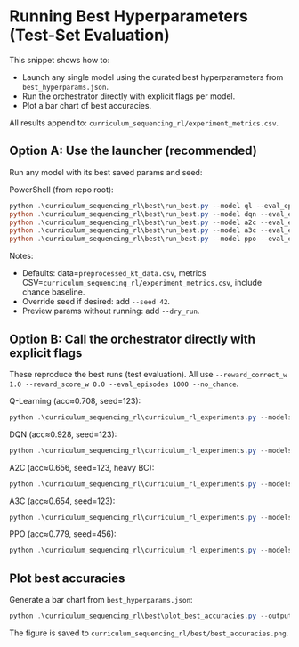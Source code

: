 # Running Best Hyperparameters (Test-Set Evaluation)

This snippet shows how to:
- Launch any single model using the curated best hyperparameters from `best_hyperparams.json`.
- Run the orchestrator directly with explicit flags per model.
- Plot a bar chart of best accuracies.

All results append to: `curriculum_sequencing_rl/experiment_metrics.csv`.

## Option A: Use the launcher (recommended)

Run any model with its best saved params and seed:

PowerShell (from repo root):

```powershell
python .\curriculum_sequencing_rl\best\run_best.py --model ql --eval_episodes 1000
python .\curriculum_sequencing_rl\best\run_best.py --model dqn --eval_episodes 1000
python .\curriculum_sequencing_rl\best\run_best.py --model a2c --eval_episodes 1000
python .\curriculum_sequencing_rl\best\run_best.py --model a3c --eval_episodes 1000
python .\curriculum_sequencing_rl\best\run_best.py --model ppo --eval_episodes 1000
```

Notes:
- Defaults: data=`preprocessed_kt_data.csv`, metrics CSV=`curriculum_sequencing_rl/experiment_metrics.csv`, include chance baseline.
- Override seed if desired: add `--seed 42`.
- Preview params without running: add `--dry_run`.

## Option B: Call the orchestrator directly with explicit flags

These reproduce the best runs (test evaluation). All use `--reward_correct_w 1.0 --reward_score_w 0.0 --eval_episodes 1000 --no_chance`.

Q-Learning (acc≈0.708, seed=123):
```powershell
python .\curriculum_sequencing_rl\curriculum_rl_experiments.py --models ql --ql_epochs 120 --ql_alpha 0.7 --ql_gamma 0.995 --ql_eps_start 0.6 --ql_eps_end 0.0 --ql_eps_decay_epochs 20 --ql_val_episodes 300 --reward_correct_w 1.0 --reward_score_w 0.0 --eval_episodes 1000 --metrics_csv ".\curriculum_sequencing_rl\experiment_metrics.csv" --seed 123 --no_chance
```

DQN (acc≈0.928, seed=123):
```powershell
python .\curriculum_sequencing_rl\curriculum_rl_experiments.py --models dqn --dqn_episodes 400 --dqn_lr 2e-4 --dqn_gamma 0.997 --dqn_batch_size 512 --dqn_buffer_size 120000 --dqn_hidden_dim 512 --dqn_eps_start 1.0 --dqn_eps_end 0.01 --dqn_eps_decay_steps 20000 --dqn_target_tau 0.01 --dqn_target_update_interval 1 --dqn_val_episodes 300 --reward_correct_w 1.0 --reward_score_w 0.0 --eval_episodes 1000 --metrics_csv ".\curriculum_sequencing_rl\experiment_metrics.csv" --seed 123 --no_chance
```

A2C (acc≈0.656, seed=123, heavy BC):
```powershell
python .\curriculum_sequencing_rl\curriculum_rl_experiments.py --models a2c --a2c_episodes 400 --a2c_lr 3e-4 --a2c_entropy 0.02 --a2c_value_coef 0.5 --a2c_bc_warmup 8 --a2c_bc_weight 2.0 --a2c_batch_episodes 8 --reward_correct_w 1.0 --reward_score_w 0.0 --eval_episodes 1000 --metrics_csv ".\curriculum_sequencing_rl\experiment_metrics.csv" --seed 123 --no_chance
```

A3C (acc≈0.654, seed=123):
```powershell
python .\curriculum_sequencing_rl\curriculum_rl_experiments.py --models a3c --a3c_episodes 400 --a3c_lr 3e-4 --a3c_entropy 0.02 --a3c_value_coef 0.5 --a3c_gae_lambda 0.95 --a3c_bc_warmup 8 --a3c_bc_weight 2.0 --a3c_rollouts 8 --reward_correct_w 1.0 --reward_score_w 0.0 --eval_episodes 1000 --metrics_csv ".\curriculum_sequencing_rl\experiment_metrics.csv" --seed 123 --no_chance
```

PPO (acc≈0.779, seed=456):
```powershell
python .\curriculum_sequencing_rl\curriculum_rl_experiments.py --models ppo --ppo_episodes 400 --ppo_lr 3e-4 --ppo_epochs 8 --ppo_batch_episodes 16 --ppo_minibatch_size 1024 --ppo_entropy 0.02 --ppo_value_coef 0.5 --ppo_gae_lambda 0.95 --ppo_bc_warmup 8 --ppo_bc_weight 2.0 --reward_correct_w 1.0 --reward_score_w 0.0 --eval_episodes 1000 --metrics_csv ".\curriculum_sequencing_rl\experiment_metrics.csv" --seed 456 --no_chance
```

## Plot best accuracies

Generate a bar chart from `best_hyperparams.json`:
```powershell
python .\curriculum_sequencing_rl\best\plot_best_accuracies.py --output .\curriculum_sequencing_rl\best\best_accuracies.png
```
The figure is saved to `curriculum_sequencing_rl/best/best_accuracies.png`.
